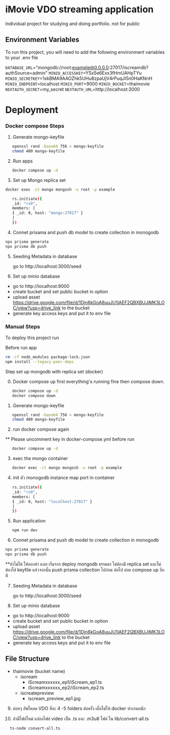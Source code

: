 # iMovie VDO streaming application

Individual project for studying and doing portfolio. not for public

## Environment Variables

To run this project, you will need to add the following environment variables to your .env file

`DATABASE_URL`="mongodb://root:example@0.0.0.0:27017/iscreamdb?authSource=admin"
`MINIO_ACCESSKEY`=YSx5e6Exx3fHmUAHpTYu
`MINIO_SECRETKEY`=1xkBMA9AAOZhk5UHu8zpaUjV4rPuqJI5n0HaKNnH
`MINIO_ENDPOINT`=localhost
`MINIO_PORT`=9000
`MINIO_BUCKET`=thaimovie
`NEXTAUTH_SECRET`=my_secret
`NEXTAUTH_URL`=http://localhost:3000

# Deployment


### Docker compose Steps

1. Generate mongo-keyfile

```bash
   openssl rand -base64 756 > mongo-keyfile
   chmod 400 mongo-keyfile
```

2. Run apps

```bash
   docker compose up -d
```   

3. Set up Mongo replica set


```bash
docker exec -it mongo mongosh -u root -p example

   rs.initiate({
   _id: "rs0",
   members: [
   { _id: 0, host: "mongo:27017" }
   ]
   })
```


4. Connet prisama and push db model to create collection in monogodb
```bash
npx prisma generate
npx prisma db push
```


5. Seeding Metadata in database

   go to http://localhost:3000/seed

6. Set up minio database

- go to http://localhost:9000
- create bucket and set public bucket in option
- upload asset https://drive.google.com/file/d/1Djn6kGoA8uuJU1iAEF2QBXBUJjMK3LOC/view?usp=drive_link to the bucket
- generate key access keys and put it to env file

### Manual Steps

To deploy this project run

Before run app

```bash
rm -rf node_modules package-lock.json
npm install --legacy-peer-deps
```

Step set up mongodb with replica set (docker)

0. Docker compose up first everything's running fine then compose down.

```bash
   docker compose up -d
   docker compose down
```

1. Generate mongo-keyfile

```bash
   openssl rand -base64 756 > mongo-keyfile
   chmod 400 mongo-keyfile
```

2. run docker compose again

\*\* Please uncomment key in docker-compose.yml before run

```bash
   docker compose up -d
```

3. exec the mongo container

```bash
   docker exec -it mongo mongosh -u root -p example
```

4. init ตัว monogodb instance map port in container

```bash
   rs.initiate({
   _id: "rs0",
   members: [
   { _id: 0, host: "localhost:27017" }
   ]
   })
```

5. Run application

```bash
   npm run dev
```


6. Connet prisama and push db model to create collection in monogodb
```bash
npx prisma generate
npx prisma db push
```

\*\*ถ้าไม่ได้ ให้ลองทำ แบบ เริ่มจาก deploy mongodb ธรรมดา ไม่ต้องมี replica set และไม่ต้องใส่ keyfile แล้วจากนั้น push prisma collection ไปก่อน ต่อไป ค่อย compose up อีกที

7. Seeding Metadata in database

   go to http://localhost:3000/seed

8. Set up minio database

- go to http://localhost:9000
- create bucket and set public bucket in option
- upload asset https://drive.google.com/file/d/1Djn6kGoA8uuJU1iAEF2QBXBUJjMK3LOC/view?usp=drive_link to the bucket
- generate key access keys and put it to env file

## File Structure

- thaimovie (bucket name)
  - iscream
    - iScreamxxxxxx_ep1/iScream_ep1.ts
    - iScreamxxxxxx_ep2/iScream_ep2.ts
  - iscreatepreview
    - iscream_preview_ep1.jpg

9. ค่อยๆ อัพโหลด VDO ที่ละ 4 -5 folders ต่อครั้ง เผื่อไม่ให้ docker ทำงานหนัก

10. ถ้ามีไฟล์ใหม่ แปลงไฟล์ video เป็น .ts และ .m3u8 ไฟล์ ใน lib/convert-all.ts

```bash
  ts-node convert-all.ts
```